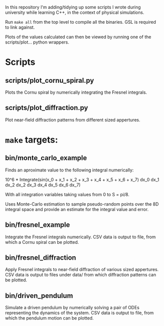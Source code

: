 In this repository I'm adding/tidying up some scripts I wrote during
university while learning C++, in the context of physical simulations.

Run `make all` from the top level to compile all the binaries. GSL is
required to link against.

Plots of the values calculated can then be viewed by running one of the
scripts/plot... python wrappers.

Scripts
=======
scripts/plot_cornu_spiral.py
----------------------------
Plots the Cornu spiral by numerically integrating the Fresnel integrals.

scripts/plot_diffraction.py
---------------------------
Plot near-field diffraction patterns from different sized appertures.

`make` targets:
===============

bin/monte_carlo_example
-----------------------
Finds an aproximate value to the following integral numerically:

10^6 * Integrate(sin(x_0 + x_1 + x_2 + x_3 + x_4 + x_5 + x_6 + x_7)
                 dx_0 dx_1 dx_2 dx_2 dx_3 dx_4 dx_5 dx_6 dx_7)

With all integration variables taking values from 0 to S = pi/8.

Uses Monte-Carlo estimation to sample pseudo-random points over the 8D
integral space and provide an estimate for the integral value and error.

bin/fresnel_example
-------------------
Integrate the Fresnel integrals numerically. CSV data is output to file,
from which a Cornu spiral can be plotted.

bin/fresnel_diffraction
-----------------------
Apply Fresnel integrals to near-field diffraction of various sized
appertures. CSV data is output to files under data/ from which
diffraction patterns can be plotted.

bin/driven_pendulum
-------------------
Simulate a driven pendulum by numerically solving a pair of ODEs
representing the dynamics of the system. CSV data is output to file,
from which the pendulum motion can be plotted.

